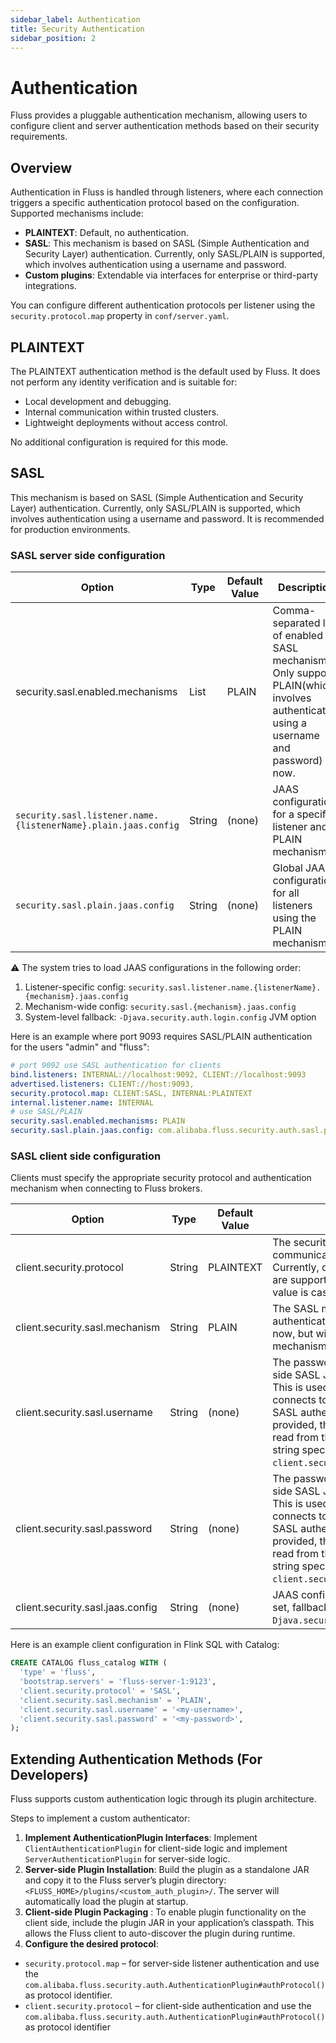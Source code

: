 ```yaml
---
sidebar_label: Authentication
title: Security Authentication
sidebar_position: 2
---
```


<!--
 Licensed to the Apache Software Foundation (ASF) under one
 or more contributor license agreements.  See the NOTICE file
 distributed with this work for additional information
 regarding copyright ownership.  The ASF licenses this file
 to you under the Apache License, Version 2.0 (the
 "License"); you may not use this file except in compliance
 with the License.  You may obtain a copy of the License at

      http://www.apache.org/licenses/LICENSE-2.0

 Unless required by applicable law or agreed to in writing, software
 distributed under the License is distributed on an "AS IS" BASIS,
 WITHOUT WARRANTIES OR CONDITIONS OF ANY KIND, either express or implied.
 See the License for the specific language governing permissions and
 limitations under the License.
-->

# Authentication
Fluss provides a pluggable authentication mechanism, allowing users to configure client and server authentication methods based on their security requirements.

## Overview
Authentication in Fluss is handled through listeners, where each connection triggers a specific authentication protocol based on the configuration. Supported mechanisms include:
* **PLAINTEXT**: Default, no authentication.
* **SASL**: This mechanism is based on SASL (Simple Authentication and Security Layer) authentication. Currently, only SASL/PLAIN is supported, which involves authentication using a username and password.
* **Custom plugins**: Extendable via interfaces for enterprise or third-party integrations.

You can configure different authentication protocols per listener using the `security.protocol.map` property in `conf/server.yaml`.

## PLAINTEXT
The PLAINTEXT authentication method is the default used by Fluss. It does not perform any identity verification and is suitable for:
* Local development and debugging.
* Internal communication within trusted clusters.
* Lightweight deployments without access control.

No additional configuration is required for this mode.

## SASL
This mechanism is based on SASL (Simple Authentication and Security Layer) authentication. Currently, only SASL/PLAIN is supported, which involves authentication using a username and password. It is recommended for production environments.

### SASL server side configuration
| Option                                                         | Type   | Default Value | Description                                                                                                                           |
|----------------------------------------------------------------|--------|---------------|---------------------------------------------------------------------------------------------------------------------------------------|
| security.sasl.enabled.mechanisms                               | List   | PLAIN         | Comma-separated list of enabled SASL mechanisms. Only support PLAIN(which involves authentication using a username and password) now. |
| `security.sasl.listener.name.{listenerName}.plain.jaas.config` | String | (none)        | JAAS configuration for a specific listener and PLAIN mechanism.                                                                       |
| `security.sasl.plain.jaas.config`                              | String | (none)        | Global JAAS configuration for all listeners using the PLAIN mechanism.                                                                |


⚠️ The system tries to load JAAS configurations in the following order:
1. Listener-specific config: `security.sasl.listener.name.{listenerName}.{mechanism}.jaas.config`
2. Mechanism-wide config: `security.sasl.{mechanism}.jaas.config`
3. System-level fallback: `-Djava.security.auth.login.config` JVM option

Here is an example where port 9093 requires SASL/PLAIN authentication for the users "admin" and "fluss":
```yaml title="conf/server.yaml"
# port 9092 use SASL authentication for clients
bind.listeners: INTERNAL://localhost:9092, CLIENT://localhost:9093
advertised.listeners: CLIENT://host:9093,
security.protocol.map: CLIENT:SASL, INTERNAL:PLAINTEXT
internal.listener.name: INTERNAL
# use SASL/PLAIN
security.sasl.enabled.mechanisms: PLAIN
security.sasl.plain.jaas.config: com.alibaba.fluss.security.auth.sasl.plain.PlainLoginModule required user_admin="admin-pass" user_fluss="fluss-pass";
```


### SASL client side configuration
Clients must specify the appropriate security protocol and authentication mechanism when connecting to Fluss brokers.

| Option                           | Type   | Default Value | Description                                                                                                                                                                                                                                                                               |
|----------------------------------|--------|---------------|-------------------------------------------------------------------------------------------------------------------------------------------------------------------------------------------------------------------------------------------------------------------------------------------|
| client.security.protocol         | String | PLAINTEXT     | The security protocol used to communicate with brokers. Currently, only `PLAINTEXT` and `SASL` are supported, the configuration value is case insensitive.                                                                                                                                |
| client.security.sasl.mechanism   | String | PLAIN         | The SASL mechanism used for authentication. Only support PLAIN now, but will support more mechanisms in the future.                                                                                                                                                                       |
| client.security.sasl.username    | String | (none)        | The password to use for client-side SASL JAAS authentication. This is used when the client connects to the Fluss cluster with SASL authentication enabled. If not provided, the username will be read from the JAAS configuration string specified by `client.security.sasl.jaas.config`. |
| client.security.sasl.password    | String | (none)        | The password to use for client-side SASL JAAS authentication. This is used when the client connects to the Fluss cluster with SASL authentication enabled. If not provided, the password will be read from the JAAS configuration string specified by `client.security.sasl.jaas.config`. |
| client.security.sasl.jaas.config | String | (none)        | JAAS configuration for SASL. If not set, fallback to system property `-Djava.security.auth.login.config`.                                                                                                                                                                                 |



Here is an example client configuration in Flink SQL with Catalog:

```sql title="Flink SQL"
CREATE CATALOG fluss_catalog WITH (
  'type' = 'fluss',
  'bootstrap.servers' = 'fluss-server-1:9123',
  'client.security.protocol' = 'SASL',
  'client.security.sasl.mechanism' = 'PLAIN',
  'client.security.sasl.username' = '<my-username>',
  'client.security.sasl.password' = '<my-password>',
);
```


## Extending Authentication Methods (For Developers)

Fluss supports custom authentication logic through its plugin architecture.

Steps to implement a custom authenticator:
1. **Implement AuthenticationPlugin Interfaces**: 
Implement `ClientAuthenticationPlugin` for client-side logic and implement `ServerAuthenticationPlugin` for server-side logic.
2.  **Server-side Plugin Installation**:
Build the plugin as a standalone JAR and copy it to the Fluss server’s plugin directory: `<FLUSS_HOME>/plugins/<custom_auth_plugin>/`. The server will automatically load the plugin at startup.
3.  **Client-side Plugin Packaging**  :
To enable plugin functionality on the client side, include the plugin JAR in your application’s classpath. This allows the Fluss client to auto-discover the plugin during runtime.
4. **Configure the desired protocol**:
  * `security.protocol.map` – for server-side listener authentication and use the `com.alibaba.fluss.security.auth.AuthenticationPlugin#authProtocol()` as protocol identifier.
  * `client.security.protocol` – for client-side authentication and use the `com.alibaba.fluss.security.auth.AuthenticationPlugin#authProtocol()` as protocol identifier